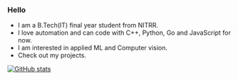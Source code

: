 ### Hello 

- I am a B.Tech(IT) final year student from NITRR.
- I love automation and can code with C++, Python, Go and JavaScript for now.
- I am interested in applied ML and Computer vision.
- Check out my projects.


[![GitHub stats](https://github-readme-stats.vercel.app/api?username=bunnykek&show_icons=true&hide_rank=true&hide=issues,contribs)](https://github.com/bunnykek?tab=repositories)
